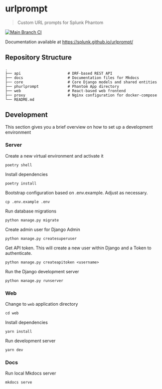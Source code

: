 # urlprompt

> Custom URL prompts for Splunk Phantom

[![Main Branch CI](https://github.com/splunk/urlprompt/actions/workflows/main_ci.yml/badge.svg)](https://github.com/splunk/urlprompt/actions/workflows/main_ci.yml)

Documentation available at https://splunk.github.io/urlprompt/

## Repository Structure

    .
    ├── api                     # DRF-based REST API
    ├── docs                    # Documentation files for Mkdocs
    ├── core                    # Core Django models and shared entities
    ├── phurlprompt             # Phantom App directory
    ├── web                     # React-based web frontend
    ├── proxy                   # Nginx configuration for docker-compose
    └── README.md

## Development
This section gives you a brief overview on how to set up a development environment

### Server

Create a new virtual environment and activate it
```
poetry shell
```

Install dependencies
```
poetry install
```

Bootstrap configuration based on .env.example. Adjust as necessary.
```
cp .env.example .env
```

Run database migrations
```
python manage.py migrate
```

Create admin user for Django Admin
```
python manage.py createsuperuser
```

Get API token. This will create a new user within Django and a Token to authenticate.
```
python manage.py createapitoken <username>
```

Run the Django development server
```
python manage.py runserver
```

### Web

Change to `web` application directory
```
cd web
```

Install dependencies
```
yarn install
```

Run development server
```
yarn dev
```

### Docs

Run local Mkdocs server
```
mkdocs serve
```